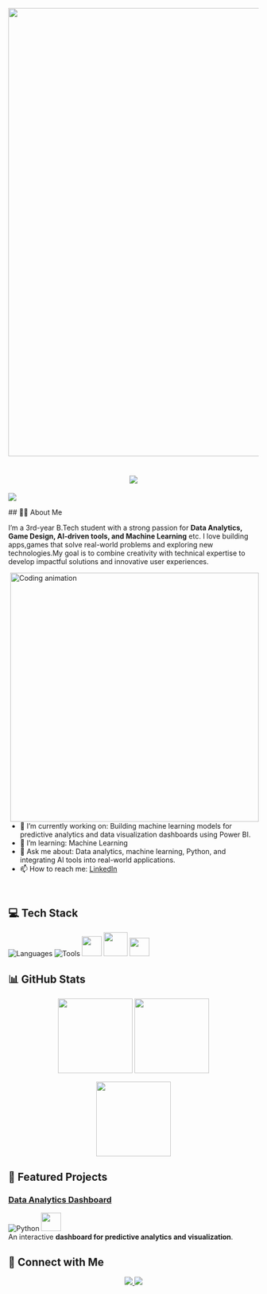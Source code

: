<p align="center">
  <img src="https://github.com/Debargha-Mandal/Debargha-Mandal/blob/main/PC Coding and Dislay app Mobile.gif" width="900"/>
</p>

<!-- Centered Intro -->
<h1 align="center">
    <img src="https://readme-typing-svg.herokuapp.com/?font=Righteous&size=35&center=true&vCenter=true&width=500&height=70&duration=4000&lines=Hi+There!+👋;+I'm+Debargha+Mandal!;" />
</h1>

<p align="left">
  <img src="https://komarev.com/ghpvc/?username=Debargha-Mandal&style=for-the-badge&color=blue"/>
</p>
## 👨‍💻 About Me

I’m a 3rd-year B.Tech student with a strong passion for **Data Analytics, Game Design, AI-driven tools, and Machine Learning** etc. I love building apps,games that solve real-world problems and exploring new technologies.My goal is to combine creativity with technical expertise to develop impactful solutions and innovative user experiences.

<!-- Right-aligned animation -->
<img src="https://github.com/Debargha-Mandal/Debargha-Mandal/blob/main/Coding%20boy.gif" align="right" width="500" alt="Coding animation" />

- 🔭 I’m currently working on: Building machine learning models for predictive analytics and data visualization dashboards using Power BI.  
- 🌱 I’m learning: Machine Learning  
- 💬 Ask me about: Data analytics, machine learning, Python, and integrating AI tools into real-world applications.  
- 📫 How to reach me: [LinkedIn](https://www.linkedin.com/in/debargha-mandal-80b815363/)

<br clear="both"/>


## 💻 Tech Stack

![Languages](https://skillicons.dev/icons?i=c,cpp,python,java,html,css,js)
![Tools](https://skillicons.dev/icons?i=unity,github,vscode,mysql)
<img src="https://cdn.jsdelivr.net/gh/devicons/devicon/icons/jupyter/jupyter-original.svg" width="40" height="40"/>  <img src="https://colab.research.google.com/img/colab_favicon_256px.png" width="48" height="48"/>  <img src="https://upload.wikimedia.org/wikipedia/commons/c/cf/New_Power_BI_Logo.svg" width="40" height="37"/>

## 📊 GitHub Stats

<p align="center">
  <img src="https://github-readme-stats.vercel.app/api?username=Debargha-Mandal&show_icons=true&theme=github_dark" height="150"/>
  <img src="https://github-readme-stats.vercel.app/api/top-langs/?username=Debargha-Mandal&layout=compact&theme=github_dark" height="150"/>
</p>

<p align="center">
  <img src="https://github-readme-streak-stats.herokuapp.com/?user=Debargha-Mandal&theme=github-dark-blue" height="150"/>
</p>

## 🚀 Featured Projects

### [Data Analytics Dashboard](https://github.com/debarghamandal/data-analytics)  
![Python](https://skillicons.dev/icons?i=python)  <img src="https://upload.wikimedia.org/wikipedia/commons/c/cf/New_Power_BI_Logo.svg" width="40" height="37"/>  
An interactive **dashboard for predictive analytics and visualization**.

## 🤝 Connect with Me

<div align="center"> 
  <a href="(https://www.linkedin.com/in/debargha-mandal-80b815363/)" target="_blank">
    <img src="https://img.shields.io/badge/LinkedIn-0077B5?style=for-the-badge&logo=linkedin&logoColor=white" target="_blank" />
  </a>
  <a href="https://" target="_blank">
     <img src="https://img.shields.io/badge/Portfolio-FF5722?style=for-the-badge&logo=todoist&logoColor=white" target="_blank" />
  </a>
</div>
